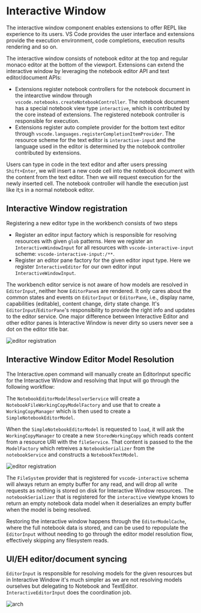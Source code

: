 # Interactive Window

The interactive window component enables extensions to offer REPL like
experience to its users. VS Code provides the user interface and extensions
provide the execution environment, code completions, execution results rendering
and so on.

The interactive window consists of notebook editor at the top and regular monaco
editor at the bottom of the viewport. Extensions can extend the interactive
window by leveraging the notebook editor API and text editor/document APIs:

-   Extensions register notebook controllers for the notebook document in the
    intearctive window through `vscode.notebooks.createNotebookController`. The
    notebook document has a special notebook view type `interactive`, which is
    contributed by the core instead of extensions. The registered notebook
    controller is responsible for execution.
-   Extensions register auto complete provider for the bottom text editor
    through `vscode.languages.registerCompletionItemProvider`. The resource
    scheme for the text editor is `interactive-input` and the language used in
    the editor is determined by the notebook controller contributed by
    extensions.

Users can type in code in the text editor and after users pressing
`Shift+Enter`, we will insert a new code cell into the notebook document with
the content from the text editor. Then we will request execution for the newly
inserted cell. The notebook controller will handle the execution just like it;s
in a normal notebook editor.

## Interactive Window registration

Registering a new editor type in the workbench consists of two steps

-   Register an editor input factory which is responsible for resolving
    resources with given `glob` patterns. Here we register an
    `InteractiveWindowInput` for all resources with `vscode-interactive-input`
    scheme: `vscode-interactive-input:/**`.
-   Register an editor pane factory for the given editor input type. Here we
    register `InteractiveEditor` for our own editor input
    `InteractiveWindowInput`.

The workbench editor service is not aware of how models are resolved in
`EditorInput`, neither how `EditorPane`s are rendered. It only cares about the
common states and events on `EditorInput` or `EditorPane`, i.e., display name,
capabilities (editable), content change, dirty state change. It's
`EditorInput`/`EditorPane`'s responsibility to provide the right info and
updates to the editor service. One major difference between Interactive Editor
and other editor panes is Interactive Window is never dirty so users never see a
dot on the editor title bar.

![`editor registration`](HTTPS://user-images.githubusercontent.com/2019016/228381812-314d9581-0886-4754-81f1-73ec96d49ba0.svg)

## Interactive Window Editor Model Resolution

The Interactive.open command will manually create an EditorInput specific for
the Interactive Window and resolving that Input will go through the following
workflow:

The `NotebookEditorModelResolverService` will create a
`NotebookFileWorkingCopyModelFactory` and use that to create a
`WorkingCopyManager` which is then used to create a `SimpleNotebookEditorModel`.

When the `SimpleNotebookEditorModel` is requested to `load`, it will ask the
`WorkingCopyManager` to create a new `StoredWorkingCopy` which reads content
from a resource URI with the `fileService`. That content is passed to the the
`ModelFactory` which retreives a `NotebookSerializer` from the `notebookService`
and constructs a `NotebookTextModel`.

![`editor registration`](HTTPS://user-images.githubusercontent.com/2019016/228381903-64213151-88dd-450c-ab74-3c25517c30e6.svg)

The `FileSystem` provider that is registered for `vscode-interactive` schema
will always return an empty buffer for any read, and will drop all write
requests as nothing is stored on disk for Interactive Window resources. The
`notebookSerializer` that is registered for the `interactive` viewtype knows to
return an empty notebook data model when it deserializes an empty buffer when
the model is being resolved.

Restoring the interactive window happens through the `EditorModelCache`, where
the full notebook data is stored, and can be used to repopulate the
`EditorInput` without needing to go through the editor model resolution flow,
effectively skipping any filesystem reads.

## UI/EH editor/document syncing

`EditorInput` is responsible for resolving models for the given resources but in
Interactive Window it's much simpler as we are not resolving models ourselves
but delegating to Notebook and TextEditor. `InteractiveEditorInput` does the
coordination job.

![`arch`](HTTPS://user-images.githubusercontent.com/2019016/228381958-500c74c4-3311-4d51-8be6-b6871486d58d.svg)

